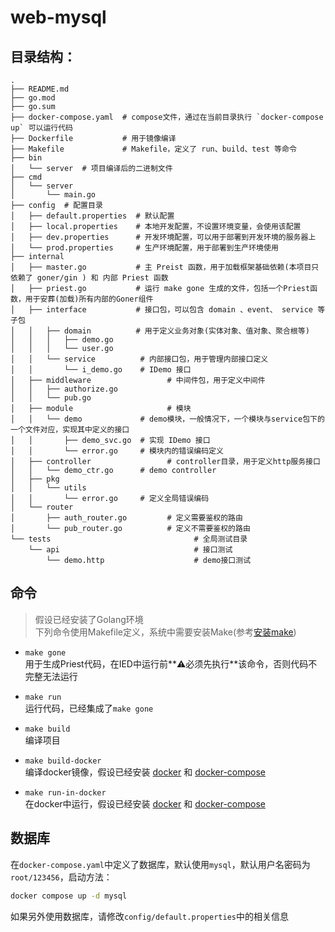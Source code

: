 # web-mysql


## 目录结构：

```
.  
├── README.md  
├── go.mod  
├── go.sum  
├── docker-compose.yaml  # compose文件，通过在当前目录执行 `docker-compose up` 可以运行代码
├── Dockerfile           # 用于镜像编译 
├── Makefile             # Makefile，定义了 run、build、test 等命令   
├── bin  
│   └── server  # 项目编译后的二进制文件
├── cmd  
│   └── server  
│       └── main.go  
├── config  # 配置目录  
│   ├── default.properties  # 默认配置  
│   ├── local.properties    # 本地开发配置，不设置环境变量，会使用该配置
│   ├── dev.properties      # 开发环境配置，可以用于部署到开发环境的服务器上
│   └── prod.properties     # 生产环境配置，用于部署到生产环境使用
├── internal  
│   ├── master.go           # 主 Preist 函数，用于加载框架基础依赖(本项目只依赖了 goner/gin ) 和 内部 Priest 函数
│   ├── priest.go           # 运行 make gone 生成的文件，包括一个Priest函数，用于安葬(加载)所有内部的Goner组件
│   ├── interface           # 接口包，可以包含 domain 、event、 service 等子包 
│   │   ├── domain          # 用于定义业务对象(实体对象、值对象、聚合根等)
│   │   │   ├── demo.go  
│   │   │   └── user.go  
│   │   └── service          # 内部接口包，用于管理内部接口定义
│   │       └── i_demo.go    # IDemo 接口
│   ├── middleware                 # 中间件包，用于定义中间件
│   │   ├── authorize.go  
│   │   └── pub.go  
│   ├── module                     # 模块
│   │   └── demo             # demo模块，一般情况下，一个模块与service包下的一个文件对应，实现其中定义的接口
│   │       ├── demo_svc.go  # 实现 IDemo 接口
│   │       └── error.go     # 模块内的错误编码定义
│   ├── controller                 # controller目录，用于定义http服务接口 
│   │   └── demo_ctr.go      # demo controller
│   ├── pkg  
│   │   └── utils  
│   │       └── error.go     # 定义全局错误编码
│   └── router  
│       ├── auth_router.go         # 定义需要鉴权的路由
│       └── pub_router.go          # 定义不需要鉴权的路由
└── tests                                # 全局测试目录
    └── api                              # 接口测试
        └── demo.http                    # demo接口测试
``` 

## 命令

> 假设已经安装了Golang环境  
> 下列命令使用Makefile定义，系统中需要安装Make(参考[安装make](https://cn.bing.com/search?q=%E5%AE%89%E8%A3%85+make))

- `make gone`   
  用于生成Priest代码，在IED中运行前**⚠️必须先执行**该命令，否则代码不完整无法运行

- `make run`  
  运行代码，已经集成了`make gone`

- `make build`  
  编译项目
- `make build-docker`   
  编译docker镜像，假设已经安装 [docker](https://www.docker.com/)
  和 [docker-compose](https://docs.docker.com/compose/install/)
- `make run-in-docker`  
  在docker中运行，假设已经安装 [docker](https://www.docker.com/)
  和 [docker-compose](https://docs.docker.com/compose/install/)

## 数据库
在`docker-compose.yaml`中定义了数据库，默认使用`mysql`，默认用户名密码为`root/123456`，启动方法：

```bash
docker compose up -d mysql
```
如果另外使用数据库，请修改`config/default.properties`中的相关信息